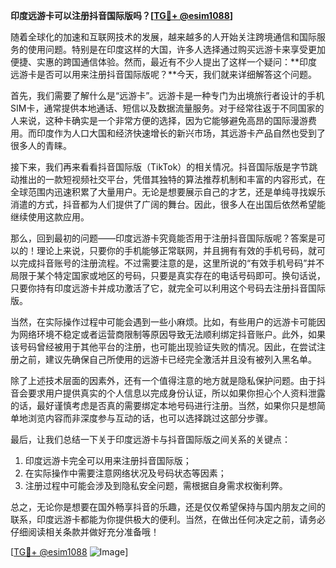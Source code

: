 **印度远游卡可以注册抖音国际版吗？[[TG💪+ @esim1088](https://t.me/s/esim1088)]**

随着全球化的加速和互联网技术的发展，越来越多的人开始关注跨境通信和国际服务的使用问题。特别是在印度这样的大国，许多人选择通过购买远游卡来享受更加便捷、实惠的跨国通信体验。然而，最近有不少人提出了这样一个疑问：**印度远游卡是否可以用来注册抖音国际版呢？**今天，我们就来详细解答这个问题。

首先，我们需要了解什么是“远游卡”。远游卡是一种专门为出境旅行者设计的手机SIM卡，通常提供本地通话、短信以及数据流量服务。对于经常往返于不同国家的人来说，这种卡确实是一个非常方便的选择，因为它能够避免高昂的国际漫游费用。而印度作为人口大国和经济快速增长的新兴市场，其远游卡产品自然也受到了很多人的青睐。

接下来，我们再来看看抖音国际版（TikTok）的相关情况。抖音国际版是字节跳动推出的一款短视频社交平台，凭借其独特的算法推荐机制和丰富的内容形式，在全球范围内迅速积累了大量用户。无论是想要展示自己的才艺，还是单纯寻找娱乐消遣的方式，抖音都为人们提供了广阔的舞台。因此，很多人在出国后依然希望能继续使用这款应用。

那么，回到最初的问题——印度远游卡究竟能否用于注册抖音国际版呢？答案是可以的！理论上来说，只要你的手机能够正常联网，并且拥有有效的手机号码，就可以完成抖音账号的注册流程。不过需要注意的是，这里所说的“有效手机号码”并不局限于某个特定国家或地区的号码，只要是真实存在的电话号码即可。换句话说，只要你持有印度远游卡并成功激活了它，就完全可以利用这个号码去注册抖音国际版。

当然，在实际操作过程中可能会遇到一些小麻烦。比如，有些用户的远游卡可能因为网络环境不稳定或者运营商限制等原因导致无法顺利绑定抖音账户。此外，如果该号码曾经被用于其他平台的注册，也可能出现验证失败的情况。因此，在尝试注册之前，建议先确保自己所使用的远游卡已经完全激活并且没有被列入黑名单。

除了上述技术层面的因素外，还有一个值得注意的地方就是隐私保护问题。由于抖音会要求用户提供真实的个人信息以完成身份认证，所以如果你担心个人资料泄露的话，最好谨慎考虑是否真的需要绑定本地号码进行注册。当然，如果你只是想简单地浏览内容而非深度参与互动的话，也可以选择跳过这部分步骤。

最后，让我们总结一下关于印度远游卡与抖音国际版之间关系的关键点：
1. 印度远游卡完全可以用来注册抖音国际版；
2. 在实际操作中需要注意网络状况及号码状态等因素；
3. 注册过程中可能会涉及到隐私安全问题，需根据自身需求权衡利弊。

总之，无论你是想要在国外畅享抖音的乐趣，还是仅仅希望保持与国内朋友之间的联系，印度远游卡都能为你提供极大的便利。当然，在做出任何决定之前，请务必仔细阅读相关条款并做好充分准备哦！

[[TG💪+ @esim1088](https://t.me/s/esim1088) ![Image](https://i.postimg.cc/4NQfJmqS/Snipaste-2025-05-13-00-14-12.png)]